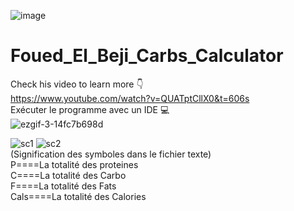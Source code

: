 ![image](https://user-images.githubusercontent.com/76473058/212360487-4fd766f9-5879-4a81-8904-3f95d3659f8d.png)<br />


# Foued_El_Beji_Carbs_Calculator <br />
Check his video to learn more 👇<br />
https://www.youtube.com/watch?v=QUATptCllX0&t=606s <br />
Exécuter le programme avec un IDE 💻 <br />
![ezgif-3-14fc7b698d](https://user-images.githubusercontent.com/76473058/212333282-468996d9-8432-453d-9df1-1ae30b416409.gif) <br />


![sc1](https://user-images.githubusercontent.com/76473058/212358954-290877e9-8d16-42c2-a6f9-419152cb256b.png)
![sc2](https://user-images.githubusercontent.com/76473058/212358967-9c3906be-3de0-4b8f-9794-bc5275581432.png)<br />
(Signification des symboles  dans le fichier texte)<br />
P====La totalité des proteines<br />
C====La totalité des Carbo <br />
F====La totalité des Fats  <br />
Cals====La totalité des Calories

